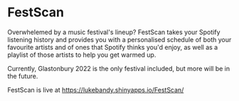 # FestScan

Overwhelemed by a music festival's lineup? FestScan takes your Spotify listening history and provides you with a personalised schedule of both your favourite artists and of ones that Spotify thinks you'd enjoy, as well as a playlist of those artists to help you get warmed up.

Currently, Glastonbury 2022 is the only festival included, but more will be in the future.

FestScan is live at https://lukebandy.shinyapps.io/FestScan/